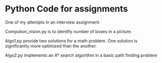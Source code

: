 # Python Code for assignments
One of my attempts in an interview assignment

Compution_vision.py is to identify number of boxes in a picture.

Algo1.py provide two solutions for a math problem. One solution is significantly more optimized than the another.

Algo2.py implements an A* search algorithm in a basic path finding problem
